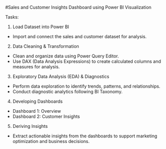#Sales and Customer Insights Dashboard using Power BI Visualization

Tasks:
1. Load Dataset into Power BI
- Import and connect the sales and customer dataset for analysis.
2. Data Cleaning & Transformation
- Clean and organize data using Power Query Editor.
- Use DAX (Data Analysis Expressions) to create calculated columns and measures for analysis.
3. Exploratory Data Analysis (EDA) & Diagnostics
- Perform data exploration to identify trends, patterns, and relationships.
- Conduct diagnostic analytics following BI Taxonomy.
4. Developing Dashboards
- Dashboard 1: Overview
- Dashboard 2: Customer Insights
5. Deriving Insights
- Extract actionable insights from the dashboards to support marketing optimization and business decisions.
